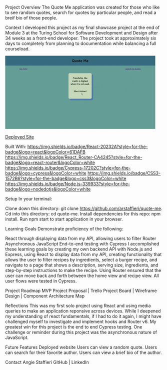 Project Overview
The Quote Me application was created for those who like to see random quotes, search for quotes by particular people, and read a breif bio of those people. 

Context
I developed this project as my final showcase project at the end of Module 3 at the Turing School for Software Development and Design after 34 weeks as a front-end developer. The project took at approximately six days to completely from planning to documentation while balancing a full courseload.

![](giphy.gif)

[Deployed Site](https://weary-liquid.surge.sh/)

Built With:
https://img.shields.io/badge/React-20232A?style=for-the-badge&logo=react&logoColor=61DAFB
https://img.shields.io/badge/React_Router-CA4245?style=for-the-badge&logo=react-router&logoColor=white
https://img.shields.io/badge/Cypress-17202C?style=for-the-badge&logo=cypress&logoColor=white
https://img.shields.io/badge/CSS3-1572B6?style=for-the-badge&logo=css3&logoColor=white
https://img.shields.io/badge/Node.js-339933?style=for-the-badge&logo=nodedotjs&logoColor=white


Setup
In your terminal:

Clone down this directory: git clone https://github.com/arstaffieri/quote-me.
Cd into this directory: cd quote-me.
Install dependencies for this repo: npm install.
Run npm start to start application in your browser.

Learning Goals
Demonstrate proficiency of the following:

React through displaying data from my API, allowing users to filter
Router
Asynchronous JavaScript
End-to-end testing with Cypress
I accomplished these learning goals by creating my own backend API with Node.js and Express, using React to display data from my API, creating functionality that allows the user to filter recipes by ingredients, select a burger recipe, and navigate to a page that shows a description, serving size, ingredients, and step-by-step instructions to make the recipe. Using Router ensured that the user can move back and forth between the home view and recipe view. All user flows were tested in Cypress.

Project Roadmap
MVP Project Proposal | Trello Project Board | Wireframe Design | Component Architecture Map

Reflections
This was my first solo project using React and using media queries to make an application reponsive across devices. While I deepened my understanding of react fundamentals, if I had to do it again, I might have challenged myself to investigate and implement hooks and Router v6. My greatest win for this project is the end to end Cypress testing. One challenge or reminder during this project was the asynchronous nature of JavaScript.

Future Features
Deployed website
Users can view a random quote.
Users can search for their favorite author.
Users can view a brief bio of the author.

Contact
Angie Staffieri GitHub | LinkedIn
